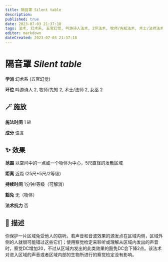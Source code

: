```yaml
---
title: 隔音罩 Silent table
description: 
published: true
date: 2023-07-03 21:37:18
tags: 法术, 幻术系, 五官幻觉, 吟游诗人法术, 2环法术, 牧师/先知法术, 术士/法师法术, 女巫法术
editor: markdown
dateCreated: 2023-07-03 21:37:18
---
```


# **隔音罩** *Silent table*

**学派** 幻术系 (五官幻觉) 

**环位** 吟游诗人 2, 牧师/先知 2, 术士/法师 2, 女巫 2

## 🪄 施放

**施法时间** 1 轮

**成分** 语言

## ✨ 效果  

**范围** 以空间中的一点或一个物体为中心，5尺直径的发散区域

**距离** 近距 (25尺+5尺/2等级)  

**持续时间** 1分钟/等级（可解消） 

**豁免** 无（物体）

**法术抗力** 否

## 📖 描述

你保护一片区域免受他人的窃听。若声音和音波效果的源发点在区域内侧，区域外侧的人就很可能错过这些它们；使用察觉检定来聆听或理解从区域内发出的声音时，察觉DC增加20，不过从区域内发出的此类效果的豁免DC会下降2点。该法术对进入区域的声音或者区域内部的生物所进行的察觉检定没有影响。
    